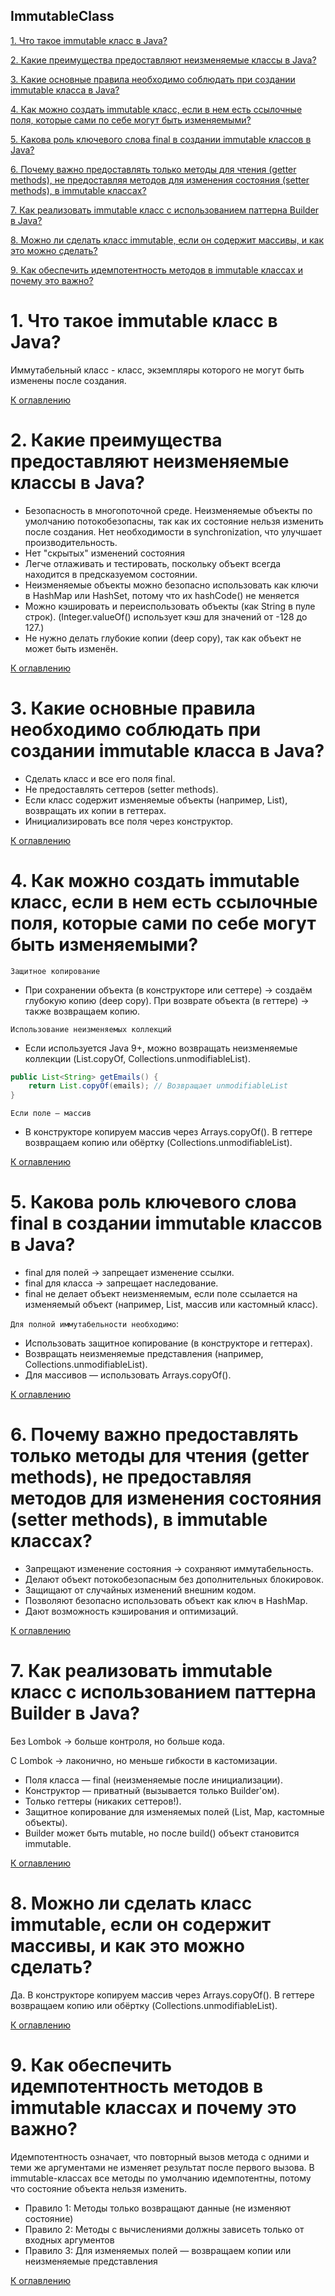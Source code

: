 ## ImmutableClass

[1. Что такое immutable класс в Java?](#1-что-такое-immutable-класс-в-java)

[2. Какие преимущества предоставляют неизменяемые классы в Java?](#2-какие-преимущества-предоставляют-неизменяемые-классы-в-java)

[3. Какие основные правила необходимо соблюдать при создании immutable класса в Java?](#3-какие-основные-правила-необходимо-соблюдать-при-создании-immutable-класса-в-java)

[4. Как можно создать immutable класс, если в нем есть ссылочные поля, которые сами по себе могут быть изменяемыми?](#4-как-можно-создать-immutable-класс-если-в-нем-есть-ссылочные-поля-которые-сами-по-себе-могут-быть-изменяемыми)

[5. Какова роль ключевого слова final в создании immutable классов в Java?](#5-какова-роль-ключевого-слова-final-в-создании-immutable-классов-в-java)

[6. Почему важно предоставлять только методы для чтения (getter methods), не предоставляя методов для изменения состояния (setter methods), в immutable классах?](#6-почему-важно-предоставлять-только-методы-для-чтения-getter-methods-не-предоставляя-методов-для-изменения-состояния-setter-methods-в-immutable-классах)

[7. Как реализовать immutable класс с использованием паттерна Builder в Java?](#7-как-реализовать-immutable-класс-с-использованием-паттерна-builder-в-java)

[8. Можно ли сделать класс immutable, если он содержит массивы, и как это можно сделать?](#8-можно-ли-сделать-класс-immutable-если-он-содержит-массивы-и-как-это-можно-сделать)

[9. Как обеспечить идемпотентность методов в immutable классах и почему это важно?](#9-как-обеспечить-идемпотентность-методов-в-immutable-классах-и-почему-это-важно)


# 1. Что такое immutable класс в Java?

Иммутабельный класс - класс, экземпляры которого не могут быть изменены после создания.

[К оглавлению](#ImmutableClass)

# 2. Какие преимущества предоставляют неизменяемые классы в Java?

- Безопасность в многопоточной среде. Неизменяемые объекты по умолчанию потокобезопасны, так как их состояние нельзя изменить после создания. Нет необходимости в synchronization, что улучшает производительность.
- Нет "скрытых" изменений состояния
- Легче отлаживать и тестировать, поскольку объект всегда находится в предсказуемом состоянии.
- Неизменяемые объекты можно безопасно использовать как ключи в HashMap или HashSet, потому что их hashCode() не меняется
- Можно кэшировать и переиспользовать объекты (как String в пуле строк). (Integer.valueOf() использует кэш для значений от -128 до 127.)
- Не нужно делать глубокие копии (deep copy), так как объект не может быть изменён.

[К оглавлению](#ImmutableClass)

# 3. Какие основные правила необходимо соблюдать при создании immutable класса в Java?

- Сделать класс и все его поля final. 
- Не предоставлять сеттеров (setter methods).
- Если класс содержит изменяемые объекты (например, List), возвращать их копии в геттерах. 
- Инициализировать все поля через конструктор.

[К оглавлению](#ImmutableClass)

# 4. Как можно создать immutable класс, если в нем есть ссылочные поля, которые сами по себе могут быть изменяемыми?

`Защитное копирование`

- При сохранении объекта (в конструкторе или сеттере) → создаём глубокую копию (deep copy). При возврате объекта (в геттере) → также возвращаем копию.

`Использование неизменяемых коллекций`

- Если используется Java 9+, можно возвращать неизменяемые коллекции (List.copyOf, Collections.unmodifiableList).

```java
public List<String> getEmails() {
    return List.copyOf(emails); // Возвращает unmodifiableList
}
```

`Если поле — массив`

- В конструкторе копируем массив через Arrays.copyOf(). В геттере возвращаем копию или обёртку (Collections.unmodifiableList).

[К оглавлению](#ImmutableClass)

# 5. Какова роль ключевого слова final в создании immutable классов в Java?

- final для полей → запрещает изменение ссылки. 
- final для класса → запрещает наследование. 
- final не делает объект неизменяемым, если поле ссылается на изменяемый объект (например, List, массив или кастомный класс). 

`Для полной иммутабельности необходимо`:

- Использовать защитное копирование (в конструкторе и геттерах). 
- Возвращать неизменяемые представления (например, Collections.unmodifiableList). 
- Для массивов — использовать Arrays.copyOf().

[К оглавлению](#ImmutableClass)

# 6. Почему важно предоставлять только методы для чтения (getter methods), не предоставляя методов для изменения состояния (setter methods), в immutable классах?

- Запрещают изменение состояния → сохраняют иммутабельность. 
- Делают объект потокобезопасным без дополнительных блокировок. 
- Защищают от случайных изменений внешним кодом. 
- Позволяют безопасно использовать объект как ключ в HashMap.
- Дают возможность кэширования и оптимизаций.

[К оглавлению](#ImmutableClass)

# 7. Как реализовать immutable класс с использованием паттерна Builder в Java?

Без Lombok → больше контроля, но больше кода.

С Lombok → лаконично, но меньше гибкости в кастомизации.

- Поля класса — final (неизменяемые после инициализации). 
- Конструктор — приватный (вызывается только Builder'ом). 
- Только геттеры (никаких сеттеров!).
- Защитное копирование для изменяемых полей (List, Map, кастомные объекты). 
- Builder может быть mutable, но после build() объект становится immutable.

[К оглавлению](#ImmutableClass)

# 8. Можно ли сделать класс immutable, если он содержит массивы, и как это можно сделать?

Да. В конструкторе копируем массив через Arrays.copyOf(). В геттере возвращаем копию или обёртку (Collections.unmodifiableList).

[К оглавлению](#ImmutableClass)

# 9. Как обеспечить идемпотентность методов в immutable классах и почему это важно?

Идемпотентность означает, что повторный вызов метода с одними и теми же аргументами не изменяет результат после первого вызова.
В immutable-классах все методы по умолчанию идемпотентны, потому что состояние объекта нельзя изменить.

- Правило 1: Методы только возвращают данные (не изменяют состояние)
- Правило 2: Методы с вычислениями должны зависеть только от входных аргументов
- Правило 3: Для изменяемых полей — возвращаем копии или неизменяемые представления

[К оглавлению](#ImmutableClass)